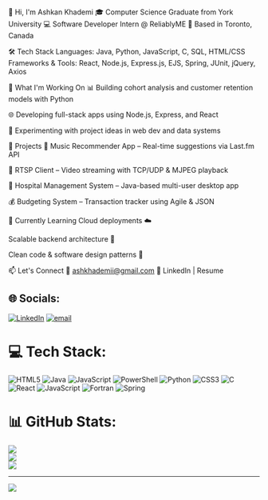 👋 Hi, I'm Ashkan Khademi
🎓 Computer Science Graduate from York University
💻 Software Developer Intern @ ReliablyME
📍 Based in Toronto, Canada

🛠️ Tech Stack
Languages: Java, Python, JavaScript, C, SQL, HTML/CSS
Frameworks & Tools: React, Node.js, Express.js, EJS, Spring, JUnit, jQuery, Axios

🚀 What I'm Working On
📊 Building cohort analysis and customer retention models with Python

🌐 Developing full-stack apps using Node.js, Express, and React

🧪 Experimenting with project ideas in web dev and data systems

🔧 Projects
🎵 Music Recommender App – Real-time suggestions via Last.fm API

🎥 RTSP Client – Video streaming with TCP/UDP & MJPEG playback

🏥 Hospital Management System – Java-based multi-user desktop app

💰 Budgeting System – Transaction tracker using Agile & JSON

🌱 Currently Learning
Cloud deployments ☁️

Scalable backend architecture 🧩

Clean code & software design patterns 📐

📫 Let's Connect
📩 ashkhademii@gmail.com
🔗 LinkedIn | Resume



## 🌐 Socials:
[![LinkedIn](https://img.shields.io/badge/LinkedIn-%230077B5.svg?logo=linkedin&logoColor=white)](https://linkedin.com/in/ashkankhademi) [![email](https://img.shields.io/badge/Email-D14836?logo=gmail&logoColor=white)](mailto:ashkhademii@gmail.com) 

# 💻 Tech Stack:
![HTML5](https://img.shields.io/badge/html5-%23E34F26.svg?style=for-the-badge&logo=html5&logoColor=white) ![Java](https://img.shields.io/badge/java-%23ED8B00.svg?style=for-the-badge&logo=openjdk&logoColor=white) ![JavaScript](https://img.shields.io/badge/javascript-%23323330.svg?style=for-the-badge&logo=javascript&logoColor=%23F7DF1E) ![PowerShell](https://img.shields.io/badge/PowerShell-%235391FE.svg?style=for-the-badge&logo=powershell&logoColor=white) ![Python](https://img.shields.io/badge/python-3670A0?style=for-the-badge&logo=python&logoColor=ffdd54) ![CSS3](https://img.shields.io/badge/css3-%231572B6.svg?style=for-the-badge&logo=css3&logoColor=white) ![C](https://img.shields.io/badge/c-%2300599C.svg?style=for-the-badge&logo=c&logoColor=white) ![React](https://img.shields.io/badge/react-%2320232a.svg?style=for-the-badge&logo=react&logoColor=%2361DAFB) ![JavaScript](https://img.shields.io/badge/javascript-%23323330.svg?style=for-the-badge&logo=javascript&logoColor=%23F7DF1E) ![Fortran](https://img.shields.io/badge/Fortran-%23734F96.svg?style=for-the-badge&logo=fortran&logoColor=white) ![Spring](https://img.shields.io/badge/spring-%236DB33F.svg?style=for-the-badge&logo=spring&logoColor=white)
# 📊 GitHub Stats:
![](https://github-readme-stats.vercel.app/api?username=ashkankhademi&theme=merko&hide_border=false&include_all_commits=true&count_private=false)<br/>
![](https://nirzak-streak-stats.vercel.app/?user=ashkankhademi&theme=merko&hide_border=false)<br/>
![](https://github-readme-stats.vercel.app/api/top-langs/?username=ashkankhademi&theme=merko&hide_border=false&include_all_commits=true&count_private=false&layout=compact)

---
[![](https://visitcount.itsvg.in/api?id=ashkankhademi&icon=0&color=0)](https://visitcount.itsvg.in)

<!-- Proudly created with GPRM ( https://gprm.itsvg.in ) -->

